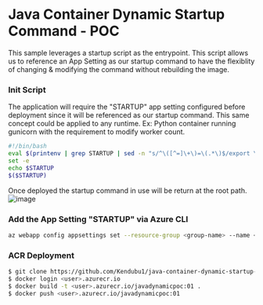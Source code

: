 # Java Container Dynamic Startup Command - POC
This sample leverages a startup script as the entrypoint. This script allows us to reference an App Setting as our startup command to have the flexiblity of changing & modifying the command without rebuilding the image.
### Init Script
The application will require the "STARTUP" app setting configured before deployment since it will be referenced as our startup command. This same concept could be applied to any runtime. Ex: Python container running gunicorn with the requirement to modify worker count.

```sh
#!/bin/bash
eval $(printenv | grep STARTUP | sed -n "s/^\([^=]\+\)=\(.*\)$/export \1=\2/p" | sed 's/"/\\\"/g' | sed '/=/s//="/' | sed 's/$/"/' >> /etc/profile)
set -e
echo $STARTUP
$($STARTUP)
```
Once deployed the startup command in use will be return at the root path.
![image](https://user-images.githubusercontent.com/9121941/126570605-8df285cb-21a9-490c-a92c-99a402ded595.png)

### Add the App Setting "STARTUP" via Azure CLI
```sh
az webapp config appsettings set --resource-group <group-name> --name <app-name> --settings STARTUP="java -jar /spring-boot-0.0.1-SNAPSHOT.jar"
```

### ACR Deployment
```sh
$ git clone https://github.com/Kendubu1/java-container-dynamic-startup-command-azure && cd java-container-dynamic-startup-command-azure
$ docker login <user>.azurecr.io
$ docker build -t <user>.azurecr.io/javadynamicpoc:01 .
$ docker push <user>.azurecr.io/javadynamicpoc:01
```
